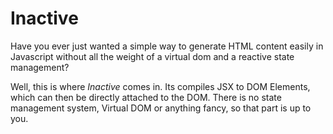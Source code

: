 # Inactive

Have you ever just wanted a simple way to generate HTML content easily in Javascript 
without all the weight of a virtual dom and a reactive state management? 
 
Well, this is where _Inactive_ comes in. Its compiles JSX to DOM Elements, which
can then be directly attached to the DOM. There is no state management system, 
Virtual DOM or anything fancy, so that part is up to you.
